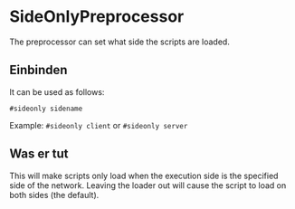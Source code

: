 # SideOnlyPreprocessor

The preprocessor can set what side the scripts are loaded.

## Einbinden

It can be used as follows:

`#sideonly sidename`

Example: `#sideonly client` or `#sideonly server`

## Was er tut

This will make scripts only load when the execution side is the specified side of the network. Leaving the loader out will cause the script to load on both sides (the default).
